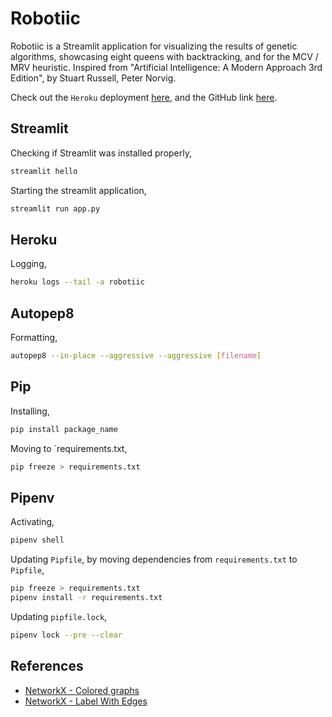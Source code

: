 # Robotiic

Robotiic is a Streamlit application for visualizing the results of genetic algorithms, showcasing eight queens with backtracking, and for the MCV / MRV heuristic. Inspired from "Artificial Intelligence: A Modern Approach 3rd Edition", by Stuart Russell, Peter Norvig.

Check out the `Heroku` deployment [here](robotiic.herokuapp.com/), and the GitHub link [here](https://github.com/Rubix982/Robotiic).

## Streamlit

Checking if Streamlit was installed properly,

```bash
streamlit hello
```

Starting the streamlit application,

```bash
streamlit run app.py
```

## Heroku

Logging,

```bash
heroku logs --tail -a robotiic
```

## Autopep8

Formatting,

```bash
autopep8 --in-place --aggressive --aggressive [filename]
```

## Pip

Installing,

```bash
pip install package_name
```

Moving to `requirements.txt,

```bash
pip freeze > requirements.txt
```

## Pipenv

Activating,

```bash
pipenv shell
```

Updating `Pipfile`, by moving dependencies from `requirements.txt` to `Pipfile`,

```bash
pip freeze > requirements.txt
pipenv install -r requirements.txt
```

Updating `pipfile.lock`,

```bash
pipenv lock --pre --clear
```

## References

- [NetworkX - Colored graphs](https://stackoverflow.com/questions/27030473/how-to-set-colors-for-nodes-in-networkx)
- [NetworkX - Label With Edges](https://stackoverflow.com/questions/20133479/how-to-draw-directed-graphs-using-networkx-in-python)
